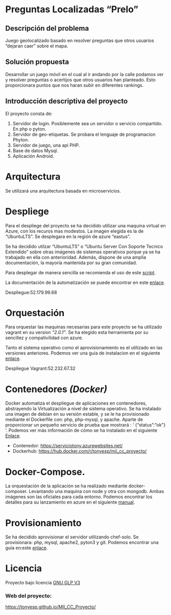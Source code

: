 # Preguntas Localizadas “Prelo”

## Descripción del problema 
Juego geolocalizado basado en resolver preguntas que otros usuarios “dejaran caer” sobre el mapa.

## Solución propuesta

Desarrollar un juego móvil en el cual al ir andando por la calle podamos ver y resolver preguntas o acertijos que otros usuarios han planteado. Esto proporcionara puntos que nos haran subir en diferentes rankings.

## Introducción descriptiva del proyecto

El proyecto consta de:
1. Servidor de login. Posiblemente sea un servidor o servicio compartido. En php o pyton.
2. Servidor de geo-etiquetas. Se probara el lenguaje de programacion Phyton.
3. Servidor de juego, una api PHP.
4. Base de datos Mysql.
5. Aplicación Android.

# Arquitectura

Se utilizará una arquitectura basada en microservicios.

# Despliege

Para el despliege del proyecto se ha decidido utilizar una maquina virtual en Azure, con los recuros mas modestos. La imagen elegida es la de “UbuntuLTS”. Se desplegara en la región de azure “eastus”.

Se ha decidido utilzar “UbuntuLTS” o “Ubuntu Server Con Soporte Tecnico Extendido” sobre otras imágenes de sistemas operativos porque ya se ha trabajado en ella con anterioridad. Además, dispone de una amplia documentación, la mayoría mantenida por su gran comunidad.

Para desplegar de manera sencilla se recomienda el uso de este [script]( https://github.com/tonyESP/MII_CC_Proyecto/blob/master/acopio.sh).

La documentación de la automatización se puede encontrar en este [enlace](https://github.com/tonyESP/MII_CC_Proyecto/blob/master/automatizacion/README.md).

Despliegue:52.179.99.68


# Orquestación

Para orquestar las maquinas necesarias para este proyecto se ha utilizado vagrant en su version _"2.0.1"_. Se ha elegido esta herramienta por su sencillez y compativilidad con azure.

Tanto el sistema operativo como el aprovisionamiento es el utilizado en las versiones anteriores. Podemos ver una guia de instalacion en el siguiente [enlace](https://github.com/tonyESP/MII_CC_Proyecto/tree/master/orquestacion).

Despliegue Vagrant:52.232.67.32

# Contenedores *(*Docker*)*

Docker automatiza el despliegue de aplicaciones en contenedores, abstrayendo la Virtualización a nivel de sistema operativo.
Se ha instalado una imagen de debían en su versión estable, y se le ha provisionado mediante el Dockerfile con: php, php-mysql, y apache. Aparte de proporcionar un pequeño servicio de prueba que mostrará : ‘ {“status”:”ok”} ’.
Podemos ver más información de cómo se ha instalado en el siguiente [Enlace](https://github.com/tonyESP/MII_CC_Proyecto/blob/master/contenedores/README.md).
- Contenedor: https://serviciotony.azurewebsites.net/
- Dockerhub: https://hub.docker.com/r/tonyesp/mii_cc_proyecto/

# Docker-Compose.

La orquestación de la aplicación se ha realizado mediante docker-composer. Levantando una maquina con node y otra con mongodb. Ambas imágenes son las oficiales para cada entorno. 
Podemos encontrar los detalles para su lanzamiento en azure en el siguiente [manual]().



# Provisionamiento

Se ha decidido aprovisionar el servidor utilizando chef-solo.
Se provisionara: php, mysql, apache2, pyton3 y git.
Podemos encontrar una guia en:este [enlace](https://github.com/tonyESP/MII_CC_Proyecto/blob/master/provision/chef-solo/README.md).


# Licencia

Proyecto bajo licencia [GNU GLP V3](https://github.com/tonyESP/MII_CC_Proyecto/blob/master/LICENSE)

### Web del proyecto:

https://tonyesp.github.io/MII_CC_Proyecto/
